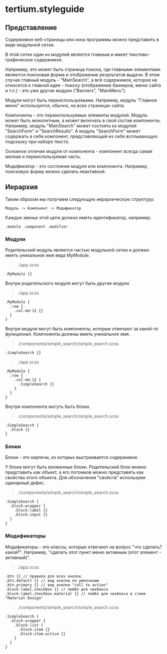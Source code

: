 # tertium.styleguide

## Представление

Содержимое веб-страницы или окна программы можно представить в виде модульной сетки.

В этой сетке один из модулей является главным и имеет текстово-графическое содержимое.

Например, это может быть страница поиска, где главными элементами являются поисковая форма и отображение результатов выдачи. В этом случае главный модуль - "MainSearch", а всё содержимое, которое не относится к главной идее - поиску (отображение баннеров, меню сайта и т.п.) - это уже другие модули ("Banners", "MainMenu").

Модули могут быть переиспользуемыми. Например, модуль "Главное меню" используется, обычно, на всех страницах сайта.

Компоненты - это переиспользуемые элементы модулей. Модуль может быть монолитным, а может включать в свой состав компоненты. Например, модуль "MainSearch" может состоять из модулей "SearchForm" и "SearchResults". А модуль "SearchForm" может содержать в себе компонент, представляющий из себя всплывающую подсказку при наборе текста.

Основное отличие модуля от компонента - компонент всегда самая мелкая и переиспользуемая часть.

Модификатор - это состояние модуля или компонента. Например, поисковую форму можно сделать неактивной.

## Иерархия

Таким образом мы получаем следующую иерархическую структуру:

```
Модуль -> Компонент -> Модификатор
```

Каждое звенье этой цепи должно иметь идентификатор, например:

```
.module .component .modifier
```

### Модули

Родительский модуль является частью модульной сетки и должен иметь уникальное имя вида MyModule.

> ./app.scss
```
.MyModule {}
```

Внутри родительского модуля могут быть другие модули.

> ./app.scss
```
.MyModule {
  .row {
    .col-md-12 {}
  }
}
```

Внутри модуля могут быть компоненты, которые отвечают за какой-то функционал. Компоненты должны иметь уникальное имя.

> ./components/simple_search/simple_search.scss
```
.SimpleSearch {}
```
> ./app.scss
```
.MyModule {
  .row {
    .col-md-12 {
      .SimpleSearch {}
    }
  }
}
```


Внутри компонента могуть быть блоки.

> ./components/simple_search/simple_search.scss
```
.SimpleSearch {
  .block {}
}
```

### Блоки

Блоки - это кирпичи, из которых выстраивается содержимое.

У блока могут быть вложенные блоки. Родительский блок можно представить как объект, а его потомков можно представить как свойства этого объекта. Для обозначения "свойств" используем одинарный дефис.

> ./components/simple_search/simple_search.scss
```
.SimpleSearch {
  .block-wrapper {
    .block-label {}
    .block-input {}
  }
}
```

### Модификаторы

Модификаторы - это классы, которые отвечают на вопрос "что сделать? какой?". Например, "сделать этот пункт меню активным (этот элемент - активный)".

> ./app.scss
```
.btn {} // правила для всех кнопок
.btn.default {} // вид кнопки по умолчанию
.btn.primary {} // вид кнопки "call to action"
.block-label.checkbox {} // лейбл для чекбокса
.block-label.checkbox.material {} // лейбл для чекбокса в стиле "Material Design"
```
> ./components/simple_search/simple_search.scss
```
.SimpleSearch {
  .block-wrapper {
    .block-list {
      .block-item {}
      .block-item.active {}
    }
  }
}
```
